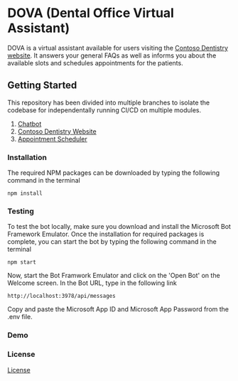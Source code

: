 # DOVA (Dental Office Virtual Assistant)

DOVA is a virtual assistant available for users visiting the [Contoso Dentistry website](https://zealous-pond-02c17e30f.azurestaticapps.net). It answers your general FAQs as well as informs you about the available slots and schedules appointments for the patients. 

## Getting Started

This repository has been divided into multiple branches to isolate the codebase for independentally running CI/CD on multiple modules.
1. [Chatbot](https://github.com/rai-harshit/nd073-c2-Dental-Office-Virtual-Assistant/tree/chatbot)
2. [Contoso Dentistry Website](https://github.com/rai-harshit/nd073-c2-Dental-Office-Virtual-Assistant/tree/dentist-website)
3. [Appointment Scheduler](https://github.com/rai-harshit/nd073-c2-Dental-Office-Virtual-Assistant/tree/scheduler)


### Installation

The required NPM packages can be downloaded by typing the following command in the terminal
```
npm install
```

### Testing

To test the bot locally, make sure you download and install the Microsoft Bot Framework Emulator.
Once the installation for required packages is complete, you can start the bot by typing the following command in the terminal
```
npm start
```
Now, start the Bot Framwork Emulator and click on the 'Open Bot' on the Welcome screen. In the Bot URL, type in the following link
```
http://localhost:3978/api/messages
```
Copy and paste the Microsoft App ID and Microsoft App Password from the .env file.

### Demo

### License

[License](LICENSE.txt)

